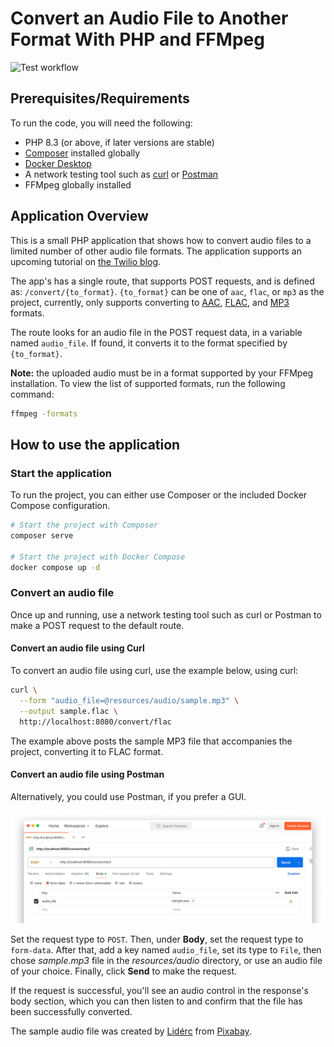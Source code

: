 # Convert an Audio File to Another Format With PHP and FFMpeg

![Test workflow](https://github.com/settermjd/convert-audio-with-ffmpeg/actions/workflows/php.yml/badge.svg)

## Prerequisites/Requirements

To run the code, you will need the following:

- PHP 8.3 (or above, if later versions are stable)
- [Composer](https://getcomposer.org) installed globally
- [Docker Desktop](https://www.docker.com/products/docker-desktop/)
- A network testing tool such as [curl](https://curl.se/) or [Postman](https://www.postman.com/)
- FFMpeg globally installed

## Application Overview 

This is a small PHP application that shows how to convert audio files to a limited number of other audio file formats.
The application supports an upcoming tutorial on [the Twilio blog](https://www.twilio.com/en-us/blog).

The app's has a single route, that supports POST requests, and is defined as: `/convert/{to_format}`. 
`{to_format}` can be one of `aac`, `flac`, or `mp3` as the project, currently, only supports converting to [AAC](https://docs.fileformat.com/audio/aac/), [FLAC](https://docs.fileformat.com/audio/flac/), and [MP3](https://docs.fileformat.com/audio/mp3/) formats.

The route looks for an audio file in the POST request data, in a variable named `audio_file`.
If found, it converts it to the format specified by `{to_format}`.

**Note:** the uploaded audio must be in a format supported by your FFMpeg installation.
To view the list of supported formats, run the following command:

```bash
ffmpeg -formats
```

## How to use the application

### Start the application

To run the project, you can either use Composer or the included Docker Compose configuration.

```bash
# Start the project with Composer
composer serve

# Start the project with Docker Compose
docker compose up -d
```

### Convert an audio file

Once up and running, use a network testing tool such as curl or Postman to make a POST request to the default route.

#### Convert an audio file using Curl

To convert an audio file using curl, use the example below, using curl:

```bash
curl \
  --form "audio_file=@resources/audio/sample.mp3" \
  --output sample.flac \
  http://localhost:8080/convert/flac
```

The example above posts the sample MP3 file that accompanies the project, converting it to FLAC format.

#### Convert an audio file using Postman

Alternatively, you could use Postman, if you prefer a GUI.

![](docs/images/postman-request.png)

Set the request type to `POST`.
Then, under **Body**, set the request type to `form-data`.
After that, add a key named `audio_file`, set its type to `File`, then chose _sample.mp3_ file in the _resources/audio_ directory, or use an audio file of your choice.
Finally, click **Send** to make the request.

If the request is successful, you'll see an audio control in the response's body section, which you can then listen to and confirm that the file has been successfully converted.

The sample audio file was created by <a href="https://pixabay.com/users/lidérc-34910776/?utm_source=link-attribution&utm_medium=referral&utm_campaign=music&utm_content=202298">Lidérc</a> from <a href="https://pixabay.com/music//?utm_source=link-attribution&utm_medium=referral&utm_campaign=music&utm_content=202298">Pixabay</a>.

[aac_format_url]: https://docs.fileformat.com/audio/aac/
[flac_format_url]: https://docs.fileformat.com/audio/flac/
[mp3_format_url]: https://docs.fileformat.com/audio/mp3/
